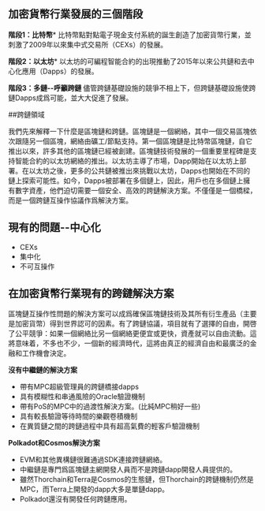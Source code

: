 ## 加密貨幣行業發展的三個階段
**階段1：比特幣***
比特幣點對點電子現金支付系統的誕生創造了加密貨幣行業，並刺激了2009年以來集中式交易所（CEXs）的發展。

**階段2：以太坊***
以太坊的可編程智能合約的出現推動了2015年以來公共鏈和去中心化應用（Dapps）的發展。

**階段3：多鏈--呼籲跨鏈**
儘管跨鏈基礎設施的競爭不相上下，但跨鏈基礎設施使跨鏈Dapps成爲可能，並大大促進了發展。


##跨鏈領域

我們先來解釋一下什麼是區塊鏈和跨鏈。區塊鏈是一個網絡，其中一個交易區塊依次跟隨另一個區塊，網絡由礦工/節點支持。第一個區塊鏈是比特幣區塊鏈，自它推出以來，許多其他的區塊鏈已經被創建。區塊鏈技術發展的一個重要里程碑是支持智能合約的以太坊網絡的推出。以太坊主導了市場，Dapp開始在以太坊上部署。在以太坊之後，更多的公共鏈被推出來挑戰以太坊，Dapps也開始在不同的鏈上探索可能性。如今，Dapps被部署在多個鏈上，因此，用戶也在多個鏈上擁有數字資產，他們迫切需要一個安全、高效的跨鏈解決方案。不僅僅是一個橋樑，而是一個跨鏈互操作協議作爲解決方案。

## 現有的問題--中心化

- CEXs
- 集中化
- 不可互操作

## 在加密貨幣行業現有的跨鏈解決方案

區塊鏈互操作性問題的解決方案可以成爲確保區塊鏈技術及其所有衍生產品（主要是加密貨幣）得到世界認可的因素。有了跨鏈協議，項目就有了選擇的自由，開啓了公平競爭：如果一個網絡比另一個網絡更便宜或更快，資產就可以自由流動。這將意味着，不多也不少，一個新的經濟時代，這將由真正的經濟自由和最廣泛的金融和工作機會決定。

**沒有中繼鏈的解決方案**
* 帶有MPC超級管理員的跨鏈橋接dapps
* 具有模糊性和串通風險的Oracle驗證機制
* 帶有PoS的MPC中的過渡性解決方案。(比純MPC稍好一些)
* 具有較長驗證等待時間的樂觀卷積機制
* 在異質鏈之間的跨鏈過程中具有超高氣費的輕客戶驗證機制

**Polkadot和Cosmos解決方案**

* EVM和其他異構鏈很難通過SDK連接跨鏈網絡。
* 中繼鏈是專門爲區塊鏈主網開發人員而不是跨鏈dapp開發人員提供的。
* 雖然Thorchain和Terra是Cosmos的生態鏈，但Thorchain的跨鏈機制仍然是MPC，而Terra上開發的dapp大多是單鏈dapp。
* Polkadot還沒有開發任何跨鏈應用。